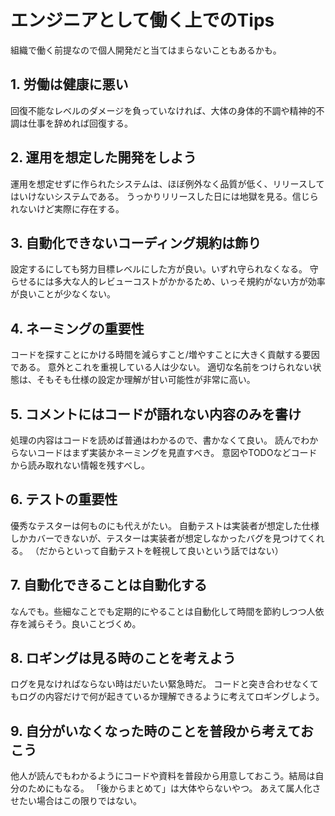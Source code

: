 # エンジニアとして働く上でのTips

組織で働く前提なので個人開発だと当てはまらないこともあるかも。

## 1. 労働は健康に悪い

回復不能なレベルのダメージを負っていなければ、大体の身体的不調や精神的不調は仕事を辞めれば回復する。

## 2. 運用を想定した開発をしよう

運用を想定せずに作られたシステムは、ほぼ例外なく品質が低く、リリースしてはいけないシステムである。
うっかりリリースした日には地獄を見る。信じられないけど実際に存在する。

## 3. 自動化できないコーディング規約は飾り

設定するにしても努力目標レベルにした方が良い。いずれ守られなくなる。
守らせるには多大な人的レビューコストがかかるため、いっそ規約がない方が効率が良いことが少なくない。

## 4. ネーミングの重要性

コードを探すことにかける時間を減らすこと/増やすことに大きく貢献する要因である。
意外とこれを重視している人は少ない。
適切な名前をつけられない状態は、そもそも仕様の設定か理解が甘い可能性が非常に高い。

## 5. コメントにはコードが語れない内容のみを書け

処理の内容はコードを読めば普通はわかるので、書かなくて良い。
読んでわからないコードはまず実装かネーミングを見直すべき。
意図やTODOなどコードから読み取れない情報を残すべし。

## 6. テストの重要性

優秀なテスターは何ものにも代えがたい。
自動テストは実装者が想定した仕様しかカバーできないが、テスターは実装者が想定しなかったバグを見つけてくれる。
（だからといって自動テストを軽視して良いという話ではない）

## 7. 自動化できることは自動化する

なんでも。些細なことでも定期的にやることは自動化して時間を節約しつつ人依存を減らそう。良いことづくめ。

## 8. ロギングは見る時のことを考えよう

ログを見なければならない時はだいたい緊急時だ。
コードと突き合わせなくてもログの内容だけで何が起きているか理解できるように考えてロギングしよう。

## 9. 自分がいなくなった時のことを普段から考えておこう

他人が読んでもわかるようにコードや資料を普段から用意しておこう。結局は自分のためにもなる。
「後からまとめて」は大体やらないやつ。
あえて属人化させたい場合はこの限りではない。


